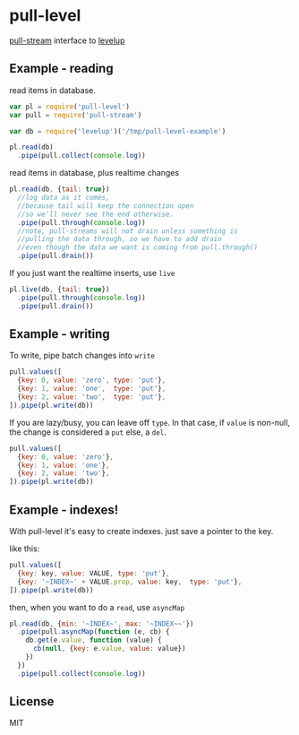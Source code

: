 # pull-level

[pull-stream](https://github.com/dominictarr/pull-stream) interface to
[levelup](https://github.com/rvagg/node-levelup)

## Example - reading

read items in database.

``` js
var pl = require('pull-level')
var pull = require('pull-stream')

var db = require('levelup')('/tmp/pull-level-example')

pl.read(db)
  .pipe(pull.collect(console.log))
```

read items in database, plus realtime changes

``` js
pl.read(db, {tail: true})
  //log data as it comes,
  //because tail will keep the connection open
  //so we'll never see the end otherwise.
  .pipe(pull.through(console.log))
  //note, pull-streams will not drain unless something is
  //pulling the data through, so we have to add drain
  //even though the data we want is coming from pull.through()
  .pipe(pull.drain())
```

If you just want the realtime inserts,
use `live`

``` js
pl.live(db, {tail: true})
  .pipe(pull.through(console.log))
  .pipe(pull.drain())
```

## Example - writing

To write, pipe batch changes into `write`

``` js
pull.values([
  {key: 0, value: 'zero', type: 'put'},
  {key: 1, value: 'one',  type: 'put'},
  {key: 2, value: 'two',  type: 'put'},
]).pipe(pl.write(db))
```

If you are lazy/busy, you can leave off `type`.
In that case, if `value` is non-null, the change
is considered a `put` else, a `del`.

``` js
pull.values([
  {key: 0, value: 'zero'},
  {key: 1, value: 'one'},
  {key: 2, value: 'two'},
]).pipe(pl.write(db))
```


## Example - indexes!

With pull-level it's easy to create indexes.
just save a pointer to the key.

like this:
``` js
pull.values([
  {key: key, value: VALUE, type: 'put'},
  {key: '~INDEX~' + VALUE.prop, value: key,  type: 'put'},
]).pipe(pl.write(db))
```

then, when you want to do a `read`, use `asyncMap`

``` js
pl.read(db, {min: '~INDEX~', max: '~INDEX~~'})
  .pipe(pull.asyncMap(function (e, cb) {
    db.get(e.value, function (value) {
      cb(null, {key: e.value, value: value})
    })
  })
  .pipe(pull.collect(console.log))
```

## License

MIT
